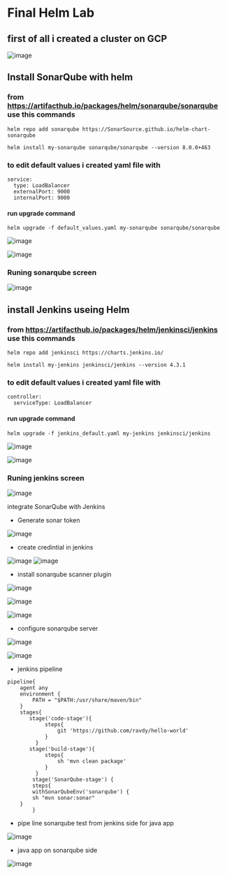 # Final Helm Lab

## first of all i created a cluster on GCP
![image](https://user-images.githubusercontent.com/47079437/217653985-a6a53978-3edb-4ed2-850b-a07c10519548.png)

## Install SonarQube with helm

### from https://artifacthub.io/packages/helm/sonarqube/sonarqube use this commands
```
helm repo add sonarqube https://SonarSource.github.io/helm-chart-sonarqube

helm install my-sonarqube sonarqube/sonarqube --version 8.0.0+463
```
### to edit default values i created yaml file with 
```
service:
  type: LoadBalancer
  externalPort: 9000
  internalPort: 9000

```
#### run upgrade command

```
helm upgrade -f default_values.yaml my-sonarqube sonarqube/sonarqube
```
![image](https://user-images.githubusercontent.com/47079437/217657594-8289ac36-0fdd-4e90-988e-0bc147dade47.png)

![image](https://user-images.githubusercontent.com/47079437/217656048-827102b3-85c3-4689-aebe-e332bda7387c.png)

### Runing sonarqube screen 

![image](https://user-images.githubusercontent.com/47079437/217665910-3c248bb6-9f14-41fa-9bda-8a33a05c719d.png)

## install Jenkins useing Helm

### from https://artifacthub.io/packages/helm/jenkinsci/jenkins use this commands

```
helm repo add jenkinsci https://charts.jenkins.io/

helm install my-jenkins jenkinsci/jenkins --version 4.3.1
```
### to edit default values i created yaml file with 
```
controller:
  serviceType: LoadBalancer

```
#### run upgrade command

```
helm upgrade -f jenkins_default.yaml my-jenkins jenkinsci/jenkins
```
![image](https://user-images.githubusercontent.com/47079437/217657887-f5fbdc67-c735-4555-b030-8ee9d95329a4.png)

![image](https://user-images.githubusercontent.com/47079437/217657954-c62766c4-3e89-49d6-93eb-aa305e1595ec.png)

### Runing jenkins screen

![image](https://user-images.githubusercontent.com/47079437/217658252-e5cdbffa-fd85-4f96-b3e9-e9ac65bf1628.png)

integrate SonarQube with Jenkins 

* Generate sonar token 

![image](https://user-images.githubusercontent.com/47079437/217660751-3430fafe-52ea-4f78-bbf4-ab6a60674cbe.png)

* create credintial in jenkins

![image](https://user-images.githubusercontent.com/47079437/217661086-8d05c54b-8b97-4a2e-8d7b-9836bb027666.png)
![image](https://user-images.githubusercontent.com/47079437/217661159-92d1df71-b2f3-4a82-b4c8-5fdca505970f.png)

* install sonarqube scanner plugin

![image](https://user-images.githubusercontent.com/47079437/217661546-1a2ac28e-591a-46e6-9c89-93532a109a69.png)

![image](https://user-images.githubusercontent.com/47079437/217661666-631e47a1-db56-4a74-8db3-2f91e61e1988.png)

![image](https://user-images.githubusercontent.com/47079437/217662242-f1c52083-fa5d-446a-b3c0-46685da77b21.png)

* configure sonarqube server

![image](https://user-images.githubusercontent.com/47079437/217662727-4866728a-a92b-46a5-a8ff-c27b4e491686.png)

![image](https://user-images.githubusercontent.com/47079437/217663083-097aad59-edf1-4258-afb7-5541a6b69537.png)

* jenkins pipeline

```
pipeline{
    agent any
    environment {
        PATH = "$PATH:/usr/share/maven/bin"
    }
    stages{
       stage('code-stage'){
            steps{
                git 'https://github.com/ravdy/hello-world'
            }
         }        
       stage('build-stage'){
            steps{
                sh 'mvn clean package'
            }
         }
        stage('SonarQube-stage') {
        steps{
        withSonarQubeEnv('sonarqube') { 
        sh "mvn sonar:sonar"
    }
        }

```

* pipe line sonarqube test from jenkins side for java app

![image](https://user-images.githubusercontent.com/47079437/217697858-996c74c5-d01f-4008-b9d3-edd0ea78ad19.png)

* java app on sonarqube side

 ![image](https://user-images.githubusercontent.com/47079437/217698100-79950572-a498-4b5f-89e3-16a6de9f4ba0.png)


